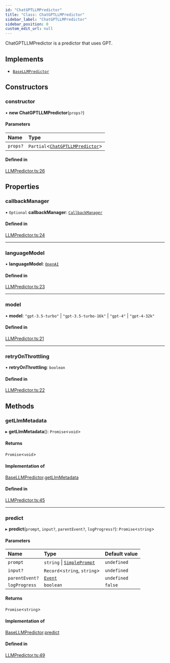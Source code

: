 ```yaml
---
id: "ChatGPTLLMPredictor"
title: "Class: ChatGPTLLMPredictor"
sidebar_label: "ChatGPTLLMPredictor"
sidebar_position: 0
custom_edit_url: null
---
```


ChatGPTLLMPredictor is a predictor that uses GPT.

## Implements

- [`BaseLLMPredictor`](../interfaces/BaseLLMPredictor.md)

## Constructors

### constructor

• **new ChatGPTLLMPredictor**(`props?`)

#### Parameters

| Name | Type |
| :------ | :------ |
| `props?` | `Partial`<[`ChatGPTLLMPredictor`](ChatGPTLLMPredictor.md)\> |

#### Defined in

[LLMPredictor.ts:26](https://github.com/run-llama/LlamaIndexTS/blob/9d0cadf/packages/core/src/LLMPredictor.ts#L26)

## Properties

### callbackManager

• `Optional` **callbackManager**: [`CallbackManager`](CallbackManager.md)

#### Defined in

[LLMPredictor.ts:24](https://github.com/run-llama/LlamaIndexTS/blob/9d0cadf/packages/core/src/LLMPredictor.ts#L24)

___

### languageModel

• **languageModel**: [`OpenAI`](OpenAI.md)

#### Defined in

[LLMPredictor.ts:23](https://github.com/run-llama/LlamaIndexTS/blob/9d0cadf/packages/core/src/LLMPredictor.ts#L23)

___

### model

• **model**: ``"gpt-3.5-turbo"`` \| ``"gpt-3.5-turbo-16k"`` \| ``"gpt-4"`` \| ``"gpt-4-32k"``

#### Defined in

[LLMPredictor.ts:21](https://github.com/run-llama/LlamaIndexTS/blob/9d0cadf/packages/core/src/LLMPredictor.ts#L21)

___

### retryOnThrottling

• **retryOnThrottling**: `boolean`

#### Defined in

[LLMPredictor.ts:22](https://github.com/run-llama/LlamaIndexTS/blob/9d0cadf/packages/core/src/LLMPredictor.ts#L22)

## Methods

### getLlmMetadata

▸ **getLlmMetadata**(): `Promise`<`void`\>

#### Returns

`Promise`<`void`\>

#### Implementation of

[BaseLLMPredictor](../interfaces/BaseLLMPredictor.md).[getLlmMetadata](../interfaces/BaseLLMPredictor.md#getllmmetadata)

#### Defined in

[LLMPredictor.ts:45](https://github.com/run-llama/LlamaIndexTS/blob/9d0cadf/packages/core/src/LLMPredictor.ts#L45)

___

### predict

▸ **predict**(`prompt`, `input?`, `parentEvent?`, `logProgress?`): `Promise`<`string`\>

#### Parameters

| Name | Type | Default value |
| :------ | :------ | :------ |
| `prompt` | `string` \| [`SimplePrompt`](../modules.md#simpleprompt) | `undefined` |
| `input?` | `Record`<`string`, `string`\> | `undefined` |
| `parentEvent?` | [`Event`](../interfaces/Event.md) | `undefined` |
| `logProgress` | `boolean` | `false` |

#### Returns

`Promise`<`string`\>

#### Implementation of

[BaseLLMPredictor](../interfaces/BaseLLMPredictor.md).[predict](../interfaces/BaseLLMPredictor.md#predict)

#### Defined in

[LLMPredictor.ts:49](https://github.com/run-llama/LlamaIndexTS/blob/9d0cadf/packages/core/src/LLMPredictor.ts#L49)
